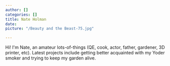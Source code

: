 ```yaml
---
author: []
categories: []
title: Nate Holman
date: 
picture: "/Beauty and the Beast-75.jpg"

---
```

Hi! I'm Nate, an amateur lots-of-things (QE, cook, actor, father, gardener, 3D printer, etc). Latest projects include getting better acquainted with my Yoder smoker and trying to keep my garden alive.